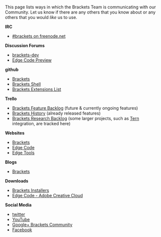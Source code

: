 This page lists ways in which the Brackets Team is communicating with our Community. Let us know if there are any others that you know about or any others that you would _like_ us to use.

**IRC**
    
* [#brackets on freenode.net](http://webchat.freenode.net/?channels=brackets)

**Discussion Forums**

* [brackets-dev](http://groups.google.com/group/brackets-dev)
* [Edge Code Preview](http://forums.adobe.com/community/edge_code_preview)
        
**github**

* [Brackets](http://github.com/adobe/brackets)
* [Brackets Shell](http://github.com/adobe/brackets-shell)
* [Brackets Extensions List](http://github.com/adobe/brackets/wiki/Brackets-Extensions)

**Trello**

* [Brackets Feature Backlog](https://trello.com/board/brackets/4f90a6d98f77505d7940ce88) (future & currently ongoing features)
* [Brackets History](https://trello.com/board/brackets-history/500e06f24d9424351519d050) (already released features)
* [Brackets Research Backlog](https://trello.com/board/brackets-research/512672164cba05ff6c000b68) (some larger projects, such as [Tern](ternjs.net) integration, are tracked here)

**Websites**

* [Brackets](http://brackets.io)
* [Edge Code](http://html.adobe.com/edge/code)
* [Edge Tools](http://html.adobe.com/edge)

**Blogs**

* [Brackets](http://blog.brackets.io)

**Downloads**

* [Brackets Installers](http://download.brackets.io)
* [Edge Code - Adobe Creative Cloud](http://html.adobe.com/edge/creativecloud/)

**Social Media**

* [twitter](http://twitter.com/brackets)
* [YouTube](http://youtube.com/codebrackets)
* [Google+ Brackets Community](https://plus.google.com/communities/115701498366924622043)  
* [Facebook](http://www.facebook.com/codebrackets)
